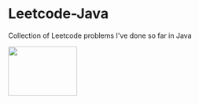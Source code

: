 # Leetcode-Java
Collection of Leetcode problems I've done so far in Java

<img src="https://user-images.githubusercontent.com/74201038/154781544-f827182f-57ca-4ba8-9071-a15119756708.png" width="140" height="100">
